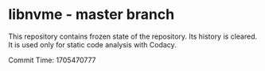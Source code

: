# libnvme - master branch

This repository contains frozen state of the repository.
Its history is cleared. It is used only for static code
analysis with Codacy.

Commit Time: 1705470777